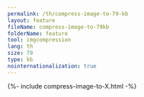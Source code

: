 ```yaml
---
permalink: /th/compress-image-to-79-kb
layout: feature
fileName: compress-image-to-79kb
folderName: feature
tool: imgcompression
lang: th
size: 79
type: kb
nointernationalization: true
---
```

{%- include compress-image-to-X.html -%}
      